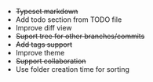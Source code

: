 - ~~Typeset markdown~~
- Add todo section from TODO file
- Improve diff view
- ~~Suport tree for other branches/commits~~
- ~~Add tags support~~
- Improve theme
- ~~Support collaboration~~
- Use folder creation time for sorting
